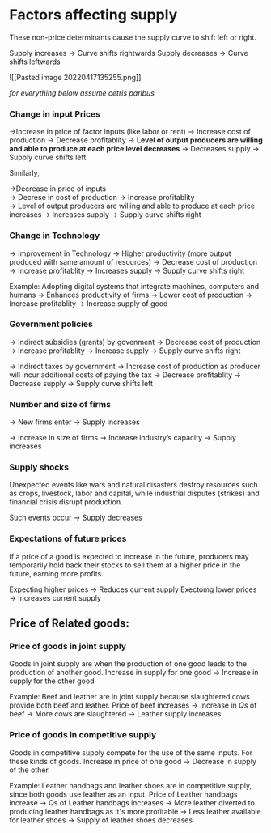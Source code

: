 # Factors affecting supply
These non-price determinants cause the supply curve to shift left or right. 

Supply increases → Curve shifts rightwards
Supply decreases → Curve shifts leftwards

![[Pasted image 20220417135255.png]]

_for everything below assume cetris paribus_

### Change in input Prices
→Increase in price of factor inputs (like labor or rent) 
→ Increase cost of production 
→ Decrease profitablity 
→ **Level of output producers are willing and able to produce at each price level decreases** 
→ Decreases supply 
→ Supply curve shifts left

Similarly,

→Decrease in price of inputs  
→ Decrese in cost of production 
→ Increase profitablity  
→ Level of output producers are willing and able to produce at each price increases 
→ Increases supply 
→ Supply curve shifts right

### Change in Technology
→ Improvement in Technology
→ Higher productivity (more output produced with same amount of resources)
→ Decrease cost of production
→ Increase profitablity 
→ Increases supply 
→ Supply curve shifts right

Example: Adopting digital systems that integrate machines, computers and humans → Enhances productivity of firms → Lower cost of production → Increase profitablity → Increase supply of good

### Government policies
→ Indirect subsidies (grants) by govenment
→ Decrease cost of production 
→ Increase profitablity
→ Increase supply
→ Supply curve shifts right

→ Indirect taxes by government
→ Increase cost of production as producer will incur additional costs of paying the tax
→ Decrease profitablity
→ Decrease supply 
→ Supply curve shifts left

### Number and size of firms
→ New firms enter 
→ Supply increases

→ Increase in size of firms
→ Increase industry’s capacity
→ Supply increases

### Supply shocks
Unexpected events like wars and natural disasters destroy resources such as crops, livestock, labor and capital, while industrial disputes (strikes) and financial crisis disrupt production. 

Such events occur → Supply decreases

### Expectations of future prices
If a price of a good is expected to increase in the future, producers may temporarily hold back their stocks to sell them at a higher price in the future, earning more profits. 

Expecting higher prices → Reduces current supply
Exectomg lower prices → Increases current supply

## Price of Related goods:

### Price of goods in joint supply
Goods in joint supply are when the production of one good leads to the production of another good. Increase in supply for one good → Increase in supply for the other good

Example: Beef and leather are in joint supply because slaughtered cows provide both beef and leather. Price of beef increases → Increase in _Qs_ of beef → More cows are slaughtered → Leather supply increases

### Price of goods in competitive supply
Goods in competitive supply compete for the use of the same inputs. For these kinds of goods. Increase in price of one good → Decrease in supply of the other.

Example: Leather handbags and leather shoes are in competitive supply, since both goods use leather as an input. Price of Leather handbags increase → Qs of Leather handbags increases → More leather diverted to producing leather handbags as it's more profitable → Less leather available for leather shoes → Supply of leather shoes decreases 

